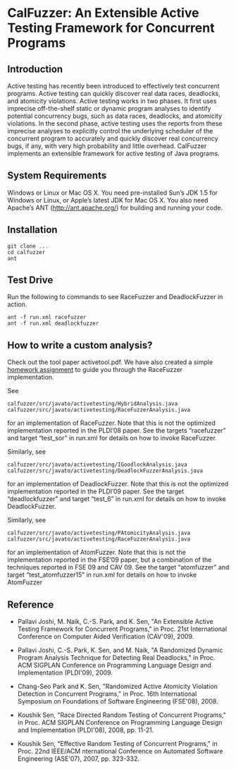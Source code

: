 # CalFuzzer: An Extensible Active Testing Framework for Concurrent Programs

## Introduction

Active testing has recently been introduced to effectively test concurrent programs. Active testing can quickly discover real data races, deadlocks, and atomicity violations. Active testing works in two phases. It first uses imprecise off-the-shelf static or dynamic program analyses to identify potential concurrency bugs, such as data races, deadlocks, and atomicity violations. In the second phase, active testing uses the reports from these imprecise analyses to explicitly control the underlying scheduler of the concurrent program to accurately and quickly discover real concurrency bugs, if any, with very high probability and little overhead. CalFuzzer implements an extensible framework for active testing of Java programs.


## System Requirements

Windows or Linux or Mac OS X. You need pre-installed Sun’s JDK 1.5 for Windows or Linux, or Apple’s latest JDK for Mac OS X. You also need Apache’s ANT (http://ant.apache.org/) for building and running your code.

## Installation
    git clone ...
    cd calfuzzer
    ant
    
## Test Drive
Run the following to commands to see RaceFuzzer and DeadlockFuzzer in action.
    
    ant -f run.xml racefuzzer
    ant -f run.xml deadlockfuzzer

## How to write a custom analysis?

Check out the tool paper activetool.pdf. We have also created a simple [homework assignment](http://sp09.pbwiki.com/RaceFuzzer-Homework) to guide you through the RaceFuzzer implementation.

See

    calfuzzer/src/javato/activetesting/HybridAnalysis.java
    calfuzzer/src/javato/activetesting/RaceFuzzerAnalysis.java

for an implementation of RaceFuzzer. Note that this is not the optimized implementation reported in the PLDI’08 paper. See the targets “racefuzzer” and target “test_sor” in run.xml for details on how to invoke RaceFuzzer.

Similarly, see

    calfuzzer/src/javato/activetesting/IGoodlockAnalysis.java
    calfuzzer/src/javato/activetesting/DeadlockFuzzerAnalysis.java

for an implementation of DeadlockFuzzer. Note that this is not the optimized implementation reported in the PLDI’09 paper. See the target “deadlockfuzzer” and target “test_6” in run.xml for details on how to invoke DeadlockFuzzer.

Similarly, see
    
    calfuzzer/src/javato/activetesting/PAtomicityAnalysis.java
    calfuzzer/src/javato/activetesting/RaceFuzzerAnalysis.java

for an implementation of AtomFuzzer. Note that this is not the implementation reported in the FSE’09 paper, but a combination of the techniques reported in FSE 09 and CAV 09. See the target “atomfuzzer” and target “test_atomfuzzer15” in run.xml for details on how to invoke AtomFuzzer

## Reference

 *  Pallavi Joshi, M. Naik, C.-S. Park, and K. Sen, "An Extensible Active Testing Framework for Concurrent Programs," in Proc. 21st International Conference on Computer Aided Verification (CAV'09), 2009. 

 *  Pallavi Joshi, C.-S. Park, K. Sen, and M. Naik, "A Randomized Dynamic Program Analysis Technique for Detecting Real Deadlocks," in Proc. ACM SIGPLAN Conference on Programming Language Design and Implementation (PLDI'09), 2009. 

 *  Chang-Seo Park and K. Sen, "Randomized Active Atomicity Violation Detection in Concurrent Programs," in Proc. 16th International Symposium on Foundations of Software Engineering (FSE'08), 2008. 

 * Koushik Sen, "Race Directed Random Testing of Concurrent Programs," in Proc. ACM SIGPLAN Conference on Programming Language Design and Implementation (PLDI'08), 2008, pp. 11-21. 

 *  Koushik Sen, "Effective Random Testing of Concurrent Programs," in Proc. 22nd IEEE/ACM nternational Conference on Automated Software Engineering (ASE'07), 2007, pp. 323-332. 
 